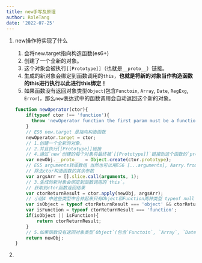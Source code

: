 ```yaml
---
title: new手写及原理
author: RoleTang
date: '2022-07-25'
---
```



1. new操作符实现了什么

   1. 会将new.target指向构造函数(es6+)
   2. 创建了一个全新的对象。
   3. 这个对象会被执行`[[Prototype]]`（也就是`__proto__`）链接。
   4. 生成的新对象会绑定到函数调用的`this`，**也就是将新的对象当作构造函数的this进行执行以此进行this绑定！**
   5. 如果函数没有返回对象类型`Object`(包含`Functoin`, `Array`, `Date`, `RegExg`, `Error`)，那么`new`表达式中的函数调用会自动返回这个新的对象。

   ```JavaScript
   function newOperator(ctor){
       if(typeof ctor !== 'function'){
         throw 'newOperator function the first param must be a function';
       }
       // ES6 new.target 是指向构造函数
       newOperator.target = ctor;
       // 1.创建一个全新的对象，
       // 2.并且执行[[Prototype]]链接
       // 4.通过`new`创建的每个对象将最终被`[[Prototype]]`链接到这个函数的`prototype`对象上。
       var newObj.__proto__  = Object.create(ctor.prototype);
       // ES5 arguments转成数组 当然也可以用ES6 [...arguments], Aarry.from(arguments);
       // 除去ctor构造函数的其余参数
       var argsArr = [].slice.call(arguments, 1);
       // 3.生成的新对象会绑定到函数调用的`this`。
       // 获取到ctor函数返回结果
       var ctorReturnResult = ctor.apply(newObj, argsArr);
       // 小结4 中这些类型中合并起来只有Object和Function两种类型 typeof null 也是'object'所以要不等于null，排除null
       var isObject = typeof ctorReturnResult === 'object' && ctorReturnResult !== null;
       var isFunction = typeof ctorReturnResult === 'function';
       if(isObject || isFunction){
           return ctorReturnResult;
       }
       // 5.如果函数没有返回对象类型`Object`(包含`Functoin`, `Array`, `Date`, `RegExg`, `Error`)，那么`new`表达式中的函数调用会自动返回这个新的对象。
       return newObj;
   }
   ```

2.